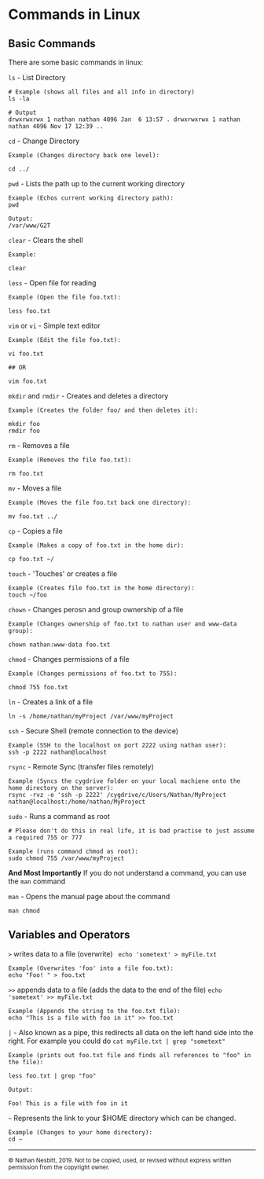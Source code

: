 # Commands in Linux

## Basic Commands

There are some basic commands in linux:

`ls` - List Directory

```
# Example (shows all files and all info in directory)
ls -la

# Output
drwxrwxrwx 1 nathan nathan 4096 Jan  6 13:57 . drwxrwxrwx 1 nathan nathan 4096 Nov 17 12:39 .. 
```

`cd` - Change Directory

```
Example (Changes directory back one level):

cd ../
```

`pwd` - Lists the path up to the current working directory

```
Example (Echos current working directory path):
pwd

Output:
/var/www/G2T
```

`clear` - Clears the shell

```
Example:

clear
```

`less` - Open file for reading

```
Example (Open the file foo.txt):

less foo.txt
```

`vim` or `vi` - Simple text editor

```
Example (Edit the file foo.txt):

vi foo.txt

## OR

vim foo.txt
```

`mkdir` and `rmdir` - Creates and deletes a directory

```
Example (Creates the folder foo/ and then deletes it):

mkdir foo
rmdir foo
```

`rm` - Removes a file

```
Example (Removes the file foo.txt):

rm foo.txt
```

`mv` - Moves a file

```
Example (Moves the file foo.txt back one directory):

mv foo.txt ../
```

`cp` - Copies a file

```
Example (Makes a copy of foo.txt in the home dir):

cp foo.txt ~/
```

`touch` - 'Touches' or creates a file

```
Example (Creates file foo.txt in the home directory):
touch ~/foo
```

`chown` - Changes perosn and group ownership of a file

```
Example (Changes ownership of foo.txt to nathan user and www-data group):

chown nathan:www-data foo.txt 
```

`chmod` - Changes permissions of a file

```
Example (Changes permissions of foo.txt to 755):

chmod 755 foo.txt
```

`ln` - Creates a link of a file

```
ln -s /home/nathan/myProject /var/www/myProject
```

`ssh` - Secure Shell (remote connection to the device)

```
Example (SSH to the localhost on port 2222 using nathan user):
ssh -p 2222 nathan@localhost
```

`rsync` - Remote Sync (transfer files remotely)

```
Example (Syncs the cygdrive folder on your local machiene onto the home directory on the server):
rsync -rvz -e 'ssh -p 2222' /cygdrive/c/Users/Nathan/MyProject nathan@localhost:/home/nathan/MyProject
```

`sudo` - Runs a command as root

```
# Please don't do this in real life, it is bad practise to just assume a required 755 or 777

Example (runs command chmod as root):
sudo chmod 755 /var/www/myProject
```

**And Most Importantly**
If you do not understand a command, you can use the `man` command

`man` - Opens the manual page about the command

```
man chmod
```

## Variables and Operators

`>` writes data to a file (overwrite) ` echo 'sometext' > myFile.txt`

```
Example (Overwrites 'foo' into a file foo.txt):
echo "Foo! " > foo.txt
```

`>>` appends data to a file (adds the data to the end of the file) `echo 'sometext' >> myFile.txt`

```
Example (Appends the string to the foo.txt file): 
echo "This is a file with foo in it" >> foo.txt
```

`|` - Also known as a pipe, this redirects all data on the left hand side into the right. For example you could do `cat myFile.txt | grep "sometext"`

```
Example (prints out foo.txt file and finds all references to "foo" in the file):

less foo.txt | grep "foo"

Output:

Foo! This is a file with foo in it
```

`~` Represents the link to your $HOME directory which can be changed.

```
Example (Changes to your home directory):
cd ~
```

---
<small>© Nathan Nesbitt, 2019. Not to be copied, used, or revised without express written permission from the copyright owner. </small>